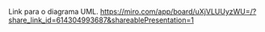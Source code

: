 Link para o diagrama UML.
https://miro.com/app/board/uXjVLUUyzWU=/?share_link_id=614304993687&shareablePresentation=1
